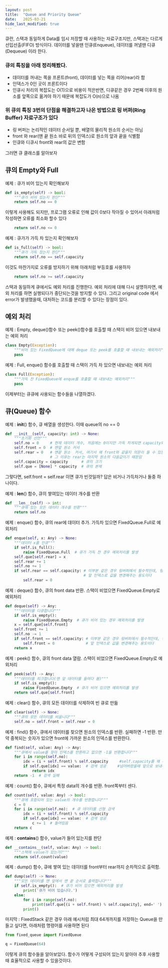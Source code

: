 ```yaml
---
layout: post
title:  "Queue and Priority Queue"
date:   2025-03-21
hide_last_modified: true
---
```

큐란, 스택과 동일하게 Data를 임시 저장할 때 사용하는 자료구조지만, 스택과는 다르게 선입선출(FIFO) 방식이다. 데이터를 넣을땐 인큐(Enqueue), 데이터를 꺼낼땐 디큐(Dequeue) 이라 한다.

### 큐의 특징을 아래 정리해봤다.

- 데이터를 꺼내는 쪽을 프론트(front), 데이터를 넣는 쪽을 리어(rear)라 함
- 인덱스가 0인 곳이 프론트이다
- 인큐시 처리의 복잡도는 O(1)으로 비용이 적은반면, 디큐같은 경우 2번째 이후의 원소를 앞쪽으로 옮겨야 하기 때문에 복잡도가 O(n)으로 나옴

### 위 큐의 특징 3번의 단점을 해결하고자 나온 방법으로 링 버퍼(Ring Buffer) 자료구조가 있다

- 링 버퍼는 논리적인 데이터 순서일 뿐, 배열의 물리적 원소의 순서는 아님
- front 와 rear(맨 끝 원소 바로 뒤의 인덱스)로 원소의 앞과 끝을 식별함
- 인큐와 디큐시 front와 rear의 값은 변함

그러면 큐 클래스를 알아보자

## 큐의 Empty와 Full

예제 : 큐가 비어 있는지 확인해보자
~~~python
def is_empty(self) -> bool:
    """큐가 비어 있는지 판단"""
    return self.no == 0
~~~
이렇게 사용해도 되지만, 프로그램 오류로 인해 값이 0보다 작아질 수 있어서 아래처럼 작성하면 오류를 최소화 할수 있다
~~~python
    return self.no <= 0
~~~

예제 : 큐가가 가득 차 있는지 확인해보자
~~~python
def is_full(self) -> bool:
    """큐가 가득 찼는지 판단"""
    return self.no == self.capacity
~~~
이것도 마찬가지로 오류를 방지하기 위해 아래처럼 부등호를 사용하자
~~~python
    return self.no >= self.capacity
~~~

스택과 동일하게 큐에서도 예외 처리를 진행한다. 예외 처리에 대해 다시 설명하자면, 예외 처리를 하면 실행되다가 중단되는것을 방지할 수 있다. 그리고 original code 에서 error가 발생했을때, 대처하는 코드를 분리할 수 있다는 장점이 있다.

## 예외 처리

예제 : Empty, deque()함수 또는 peek()함수를 호출할 때 스택이 비어 있으면 내보내는 예외 처리
~~~python
class Empty(Exception):
    """비어 있는 FixedQueue에 대해 deque 또는 peek를 호출할 때 내보내는 예외처리"""
    pass
~~~

예제 : Full, enque() 함수를 호출할 때 스택이 가득 차 있으면 내보내는 예외 처리
~~~python
class Full(Exception):
    """가득 찬 FixedQueue에 enque를 호출할 때 내보내는 예외처리"""
    pass
~~~

이제부터는 큐큐에 사용되는 함수들을 나열하겠다.

## 큐(Queue) 함수

예제 : __init__() 함수, 큐 배열을 생성한다. 이때 queue의 no == 0
~~~python
def __init__(self, capacity: int) -> None:
    """초기화 선언"""
    self.no = 0     # 현재 데이터 개수, 처음에는 0이지만 가득 차게되면 capacity와 같아짐
    self.front = 0  # 맨앞 원소 커서
    self.rear = 0   # 맨끝 원소  커서, 여기서 왜 front와 같을지 의문이 들 수 있는데, 
                    # 그 이유는 rear는 마지막 원소의 다음값이기 때문임
    self.capacity = capacity      # 큐의 크기
    self.que = [None] * capacity  # 큐의 본체
~~~
그렇다면, self.front = self.rear 이면 큐가 빈것일까? 답은 비거나 가득차거나 둘중 하나이다.

예제 : __len__() 함수, 큐의 쌓여있는 데이터 개수를 반환
~~~python
def __len__(self) -> int:
    """큐에 있는 모든 데이터 개수를 반환"""
    return self.no
~~~

예제 : enque() 함수, 큐의 rear에 데이터 추가. 가득차 있으면 FixedQueue.Full로 예외처리
~~~python
def enque(self, x: Any) -> None:
    """데이터 x를 인큐"""
    if self.is_full():
        raise FixedQueue.Full  # 큐가 가득 찬 경우 예외처리를 발생
    self.que[self.rear] = x
    self.rear += 1
    self.no += 1
    if self.rear == self.capacity: # 이부분 같은 경우 링버퍼에서 필수적인데, 링버퍼의 인덱스를 초과했을때 
                                   # 앞 인덱스로 값을 변경해주는 용도이다
        self.rear = 0
~~~

예제 : deque() 함수, 큐의 front data 반환. 스택이 비었으면 FixedQueue.Empty로 예외처리
~~~python
def deque(self) -> Any:
    """데이터를 디큐합니다"""
    if self.is_empty():
        raise FixedQueue.Empty  # 큐가 비어 있는 경우 예외처리를 발생
    x = self.que[self.front]
    self.front += 1
    self.no -= 1
    if self.front == self.capacity: # 이부분 같은 경우 링버퍼에서 필수적인데, 링버퍼의 인덱스를 초과했을때
        self.front = 0              # 앞 인덱스로 값을 변경해주는 용도이다
    return x
~~~

예제 : peek() 함수, 큐의 front data 열람. 스택이 비었으면 FixedQueue.Empty로 예외처리
~~~python
def peek(self) -> Any:
    """데이터를 피크합니다(맨 앞 데이터를 들여다 봄)"""
    if self.is_empty():
        raise FixedQueue.Empty  # 큐가 비어 있으면 예외처리를 발생
    return self.que[self.front]
~~~

예제 : clear() 함수, 큐의 모든 데이터를 삭제하여 빈 큐로 만듦
~~~python
def clear(self) -> None:
    """큐의 모든 데이터를 비웁니다"""
    self.no = self.front = self.rear = 0
~~~

예제 : find() 함수, 큐에서 데이터를 찾으면 원소의 인덱스를 반환. 실패하면 -1 반환. 만약 중복되는 숫자가 있으면 front에 가까운 원소의 인덱스를 반환한다.
~~~python
def find(self, value: Any) -> Any:
    """큐에서 value를 찾아 인덱스를 반환하고 없으면 -1을 반환합니다"""
    for i in range(self.no):
        idx = (i + self.front) % self.capacity     #self.capacity를 왜 나누냐 링 버퍼의 특성상 인덱스 값을
        if self.que[idx] == value:  # 검색 성공     #넘어버렸을때 앞으로 보내주기 위함이다.
            return idx
    return -1  # 검색 실패
~~~

예제 : count() 함수, 큐에서 특정 data의 개수를 반환. front쪽부터 센다.
~~~python
def count(self, value: Any) -> bool:
    """큐에 포함되어 있는 value의 개수를 반환합니다"""
    c = 0
    for i in range(self.no):  # 큐 데이터를 선형 검색
        idx = (i + self.front) % self.capacity
        if self.que[idx] == value:  # 검색 성공
            c += 1  # 들어있음
    return c
~~~

예제 : __contains__() 함수, value가 들어 있는지를 판단
~~~python
def __contains__(self, value: Any) -> bool:
    """스택에 value가 있는가?"""
    return self.count(value)
~~~

예제 : dump() 함수, 큐에 쌓여 있는 데이터를 front부터 rear까지 순차적으로 출력함.
~~~python
def dump(self) -> None:
    """모든 데이터를 맨 앞에서 맨 끝 순서로 출력합니다"""
    if self.is_empty():  # 큐가 비어 있으면 예외처리를 발생
        print('큐가 비어 있습니다.')
    else:
        for i in range(self.no):
            print(self.que[(i + self.front) % self.capacity], end=' ')
        print()
~~~

마지막 : FixedStack 같은 경우 아래 예시처럼 최대 64개까지를 저장하는 Queue을 만들고 싶다면, 아래처럼 명령어를 사용하면 된다
~~~python
from fixed_queue import FixedQueue

q = FixedQueue(64)
~~~



이렇게 큐의 함수들을 알아보았다. 함수가 어떻게 구성되어 있는지 알아야 추후 사용할때 효율적으로 사용할 수 있을것이다.